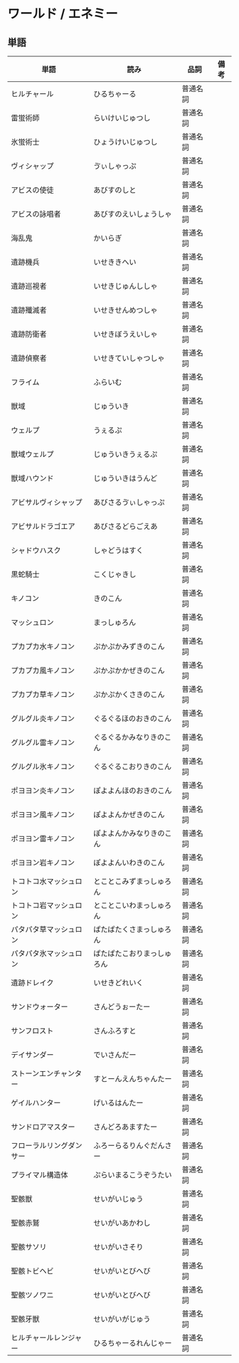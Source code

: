 # ワールド / エネミー

## 単語

|単語|読み|品詞|備考|
|---|---|---|---|
|ヒルチャール|ひるちゃーる|普通名詞||
|雷蛍術師|らいけいじゅつし|普通名詞||
|氷蛍術士|ひょうけいじゅつし|普通名詞||
|ヴィシャップ|ゔぃしゃっぷ|普通名詞||
|アビスの使徒|あびすのしと|普通名詞||
|アビスの詠唱者|あびすのえいしょうしゃ|普通名詞||
|海乱鬼|かいらぎ|普通名詞||
|遺跡機兵|いせききへい|普通名詞||
|遺跡巡視者|いせきじゅんししゃ|普通名詞||
|遺跡殲滅者|いせきせんめつしゃ|普通名詞||
|遺跡防衛者|いせきぼうえいしゃ|普通名詞||
|遺跡偵察者|いせきていしゃつしゃ|普通名詞||
|フライム|ふらいむ|普通名詞||
|獣域|じゅういき|普通名詞||
|ウェルプ|うぇるぷ|普通名詞||
|獣域ウェルプ|じゅういきうぇるぷ|普通名詞||
|獣域ハウンド|じゅういきはうんど|普通名詞||
|アビサルヴィシャップ|あびさるゔぃしゃっぷ|普通名詞||
|アビサルドラゴエア|あびさるどらごえあ|普通名詞||
|シャドウハスク|しゃどうはすく|普通名詞||
|黒蛇騎士|こくじゃきし|普通名詞||
|キノコン|きのこん|普通名詞||
|マッシュロン|まっしゅろん|普通名詞||
|プカプカ水キノコン|ぷかぷかみずきのこん|普通名詞||
|プカプカ風キノコン|ぷかぷかかぜきのこん|普通名詞||
|プカプカ草キノコン|ぷかぷかくさきのこん|普通名詞||
|グルグル炎キノコン|ぐるぐるほのおきのこん|普通名詞||
|グルグル雷キノコン|ぐるぐるかみなりきのこん|普通名詞||
|グルグル氷キノコン|ぐるぐるこおりきのこん|普通名詞||
|ポヨヨン炎キノコン|ぽよよんほのおきのこん|普通名詞||
|ポヨヨン風キノコン|ぽよよんかぜきのこん|普通名詞||
|ポヨヨン雷キノコン|ぽよよんかみなりきのこん|普通名詞||
|ポヨヨン岩キノコン|ぽよよんいわきのこん|普通名詞||
|トコトコ水マッシュロン|とことこみずまっしゅろん|普通名詞||
|トコトコ岩マッシュロン|とことこいわまっしゅろん|普通名詞||
|パタパタ草マッシュロン|ぱたぱたくさまっしゅろん|普通名詞||
|パタパタ氷マッシュロン|ぱたぱたこおりまっしゅろん|普通名詞||
|遺跡ドレイク|いせきどれいく|普通名詞||
|サンドウォーター|さんどうぉーたー|普通名詞||
|サンフロスト|さんふろすと|普通名詞||
|デイサンダー|でいさんだー|普通名詞||
|ストーンエンチャンター|すとーんえんちゃんたー|普通名詞||
|ゲイルハンター|げいるはんたー|普通名詞||
|サンドロアマスター|さんどろあますたー|普通名詞||
|フローラルリングダンサー|ふろーらるりんぐだんさー|普通名詞||
|プライマル構造体|ぷらいまるこうぞうたい|普通名詞||
|聖骸獣|せいがいじゅう|普通名詞||
|聖骸赤鷲|せいがいあかわし|普通名詞||
|聖骸サソリ|せいがいさそり|普通名詞||
|聖骸トビヘビ|せいがいとびへび|普通名詞||
|聖骸ツノワニ|せいがいとびへび|普通名詞||
|聖骸牙獣|せいがいがじゅう|普通名詞||
|ヒルチャールレンジャー|ひるちゃーるれんじゃー|普通名詞||